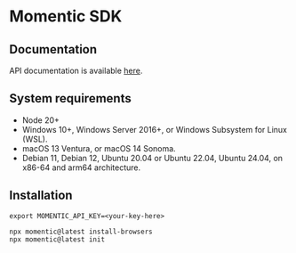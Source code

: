 # Momentic SDK

## Documentation
API documentation is available [here](https://docs.momentic.ai).

## System requirements
- Node 20+
- Windows 10+, Windows Server 2016+, or Windows Subsystem for Linux (WSL).
- macOS 13 Ventura, or macOS 14 Sonoma.
- Debian 11, Debian 12, Ubuntu 20.04 or Ubuntu 22.04, Ubuntu 24.04, on x86-64 and arm64 architecture.

## Installation
```
export MOMENTIC_API_KEY=<your-key-here>

npx momentic@latest install-browsers
npx momentic@latest init
```
